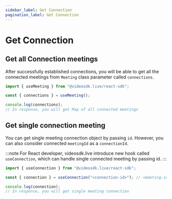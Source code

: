 ```yaml
---
sidebar_label: Get Connection
pagination_label: Get Connection
---
```


# Get Connection

## Get all Connection meetings

After successfully established connections, you will be able to get all the connected meetings from `Meeting` class parameter called `connections`.

```js
import { useMeeting } from "@videosdk.live/react-sdk";

const { connections } = useMeeting();

console.log(connections);
// In response, you will get Map of all connected meetings
```

## Get single connection meeting

You can get single meeting connection object by passing `id`.
However, you can also consider connected `meetingId` as a `connectionId`.

:::note
For React developer, videosdk.live introduce new hook called `useConnection`, which can handle single connected meeting by passing id.
:::

```js
import { useConnection } from "@videosdk.live/react-sdk";

const { connection } = useConnection("<connection-id>"); // <meeting-id> || <connection-id>

console.log(connection);
// In response, you will get single meeting connection
```
